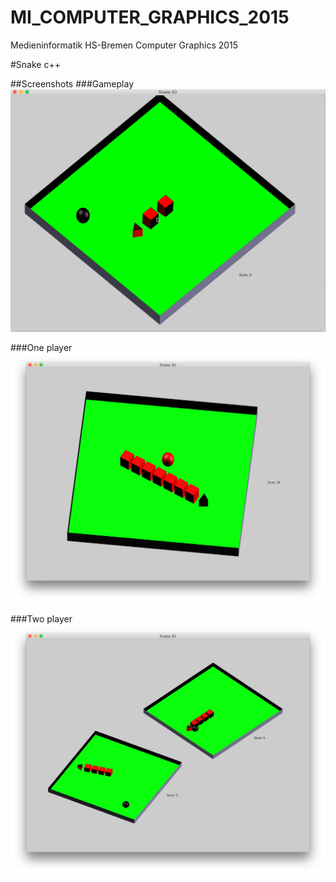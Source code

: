 # MI_COMPUTER_GRAPHICS_2015
Medieninformatik HS-Bremen Computer Graphics 2015 


#Snake c++

##Screenshots
###Gameplay
![Gameplay](https://github.com/B-Stefan/MI_COMPUTER_GRAPHICS_2015/blob/master/Aufgabe-4-Snake/screenshots/Gameplay.gif?raw=true "Gameplay")


###One player
![OnePlayer](https://github.com/B-Stefan/MI_COMPUTER_GRAPHICS_2015/blob/master/Aufgabe-4-Snake/screenshots/One-player-game.png?raw=true "Game")


###Two player
![TwoPlayer](https://github.com/B-Stefan/MI_COMPUTER_GRAPHICS_2015/blob/master/Aufgabe-4-Snake/screenshots/Two-player-game.png?raw=true "Game")